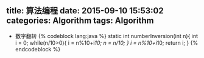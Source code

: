 title: 算法编程
date: 2015-09-10 15:53:02
categories: Algorithm
tags: Algorithm
---
- 数字翻转
{% codeblock lang:java %}
    static int numberInversion(int n){
        int i = 0;
        while(n/10>0){
            i = n%10+i*10;
            n = n/10;
        }
        i = n%10+i*10;
        return i;
    }
{% endcodeblock %}